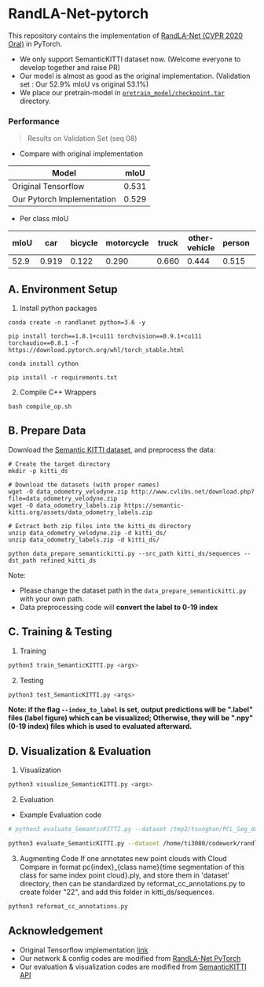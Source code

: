 # RandLA-Net-pytorch

This repository contains the implementation of [RandLA-Net (CVPR 2020 Oral)](https://arxiv.org/abs/1911.11236) in PyTorch.
- We only support SemanticKITTI dataset now. (Welcome everyone to develop together and raise PR)
- Our model is almost as good as the original implementation. (Validation set : Our 52.9% mIoU vs original 53.1%)
- We place our pretrain-model in [`pretrain_model/checkpoint.tar`](pretrain_model/checkpoint.tar) directory.

### Performance

> Results on Validation Set (seq 08)

- Compare with original implementation

| Model                      | mIoU  |
| -------------------------- | ----- |
| Original Tensorflow        | 0.531 |
| Our Pytorch Implementation | 0.529 |

- Per class mIoU

| mIoU | car  | bicycle | motorcycle | truck | other-vehicle | person | bicyclist | motorcyclist | road | parking | sidewalk | other-ground | building | fence | vegetation | trunk | terrain | pole | traffic-sign |
| ---- | ------- | ---------- | ----- | ------------- | ------ | --------- | ------------ | ---- | ------- | -------- | ------------ | -------- | ----- | ---------- | ----- | ------- | ---- | ------------ | ---- |
| 52.9 | 0.919 | 0.122 | 0.290 | 0.660 | 0.444 | 0.515 | 0.676 | 0.000 | 0.912 | 0.421 | 0.759 | 0.001 | 0.878 | 0.354 | 0.844 | 0.595 | 0.741 | 0.517 | 0.414 |

## A. Environment Setup

1. Install python packages

```
conda create -n randlanet python=3.6 -y

pip install torch==1.8.1+cu111 torchvision==0.9.1+cu111 torchaudio==0.8.1 -f https://download.pytorch.org/whl/torch_stable.html

conda install cython

pip install -r requirements.txt
```

2. Compile C++ Wrappers

```
bash compile_op.sh
```

## B. Prepare Data

Download the [Semantic KITTI dataset](http://semantic-kitti.org/dataset.html#download), and preprocess the data:

```code
# Create the target directory
mkdir -p kitti_ds

# Download the datasets (with proper names)
wget -O data_odometry_velodyne.zip http://www.cvlibs.net/download.php?file=data_odometry_velodyne.zip
wget -O data_odometry_labels.zip https://semantic-kitti.org/assets/data_odometry_labels.zip

# Extract both zip files into the kitti_ds directory
unzip data_odometry_velodyne.zip -d kitti_ds/
unzip data_odometry_labels.zip -d kitti_ds/
```

```
python data_prepare_semantickitti.py --src_path kitti_ds/sequences --dst_path refined_kitti_ds
```
Note: 
- Please change the dataset path in the `data_prepare_semantickitti.py` with your own path.
- Data preprocessing code will **convert the label to 0-19 index**

## C. Training & Testing

1. Training

```bash
python3 train_SemanticKITTI.py <args>
```

2. Testing

```bash
python3 test_SemanticKITTI.py <args>
```
**Note: if the flag `--index_to_label` is set, output predictions will be ".label" files (label figure) which can be visualized; Otherwise, they will be ".npy" (0-19 index) files which is used to evaluated afterward.**

## D. Visualization & Evaluation

1. Visualization

```bash
python3 visualize_SemanticKITTI.py <args>
```

2. Evaluation

- Example Evaluation code

```bash
# python3 evaluate_SemanticKITTI.py --dataset /tmp2/tsunghan/PCL_Seg_data/sequences_0.06/ --predictions runs/supervised/predictions/ --sequences 8

python3 evaluate_SemanticKITTI.py --dataset /home/ti3080/codework/randlanet_pytorch/refined_kitti_ds    --predictions /home/ti3080/codework/randlanet_pytorch/validation_result --sequences 08 --eval_type sub
```


3. Augmenting Code
   If one annotates new point clouds with Cloud Compare in format pc{index}_{class name}{time segmentation of this class for same index point cloud}.ply, and store them in 'dataset' directory, then can be standardized by reformat_cc_annotations.py to create folder "22", and add this folder in kitti_ds/sequences.
```bash
python3 reformat_cc_annotations.py
```

## Acknowledgement

- Original Tensorflow implementation [link](https://github.com/QingyongHu/RandLA-Net)
- Our network & config codes are modified from [RandLA-Net PyTorch](https://github.com/qiqihaer/RandLA-Net-pytorch)
- Our evaluation & visualization codes are modified from [SemanticKITTI API](https://github.com/PRBonn/semantic-kitti-api)
